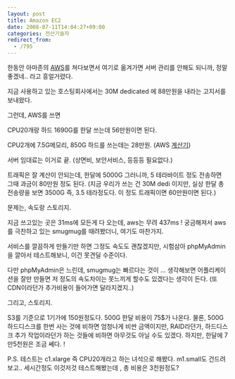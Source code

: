 ```yaml
---
layout: post
title: Amazon EC2
date: 2008-07-11T14:04:27+09:00
categories: 전산기술자
redirect_from:
  - /795
---
```


한동안 아마존의 <a href="http://aws-portal.amazon.com/" target="_blank">AWS</a>를 쳐다보면서 여기로 옮겨가면 서버 관리를 안해도 되니까, 정말좋겠네.. 라고 흥얼거렸다.

지금 사용하고 있는 호스팅회사에서는 30M dedicated 에 88만원을 내라는 고지서를 보내왔다.

그런데, AWS를 쓰면

CPU20개랑 하드 1690G를 한달 쓰는데 56만원이면 된다.

CPU2개에 7.5G메모리, 850G 하드를 쓰는데는 28만원. (AWS <a href="http://calculator.s3.amazonaws.com/calc5.html" target="_blank">계산기</a>)

서버 임대료는 이거로 끝. (상면비, 보안서비스, 등등등 필요없다.)

트래픽은 잘 계산이 안되는데, 한달에 5000G 그러니까, 5 테라바이트 정도 전송하면 그때 과금이 80만원 정도 된다. (지금 우리가 쓰는 건 30M dedi 이지만, 실상 한달 총 전송량을 보면 3500G 즉, 3.5 테라정도다. 이 정도 트래픽이면 60만원이면 된다.)

문제는, 속도랑 스토리지.

지금 쓰고있는 곳은 31ms에 모든게 다 오는데, aws는 무려 437ms ! 궁금해져서 aws를 극찬하고 있는 smugmug를 때려봤더니, 여기도 마찬가지.

서비스를 깔끔하게 만들기만 하면 그정도 속도도 괜찮겠지만, 시험삼아 phpMyAdmin을 깔아서 테스트해보니, 이건 못견딜 수준이다.

다만 phpMyAdmin은 느린데, smugmug는 빠르다는 것이 ... 생각해보면 어플리케이션을 잘만 만들면 저 정도의 속도차이는 못느끼게 할수도 있겠다는 생각이 든다. (또 CDN이라던가 추가비용이 들어가면 달라지겠지..)

그리고, 스토리지.

S3를 기준으로 1기가에 150원정도다. 500G 한달 비용이 75$가 나온다. 물론, 500G 하드디스크를 한번 사는 것에 비하면 엄청나게 비싼 금액이지만, RAID라던가, 하드디스크 추가 작업이라던가 하는 것들에 비하면 아무것도 아닐 수도 있겠다. 하지만, 한달에 7만5천원은 조금 쎄다. !

P.S. 테스트는 c1.xlarge 즉 CPU20개라고 하는 녀석으로 해봤다. m1.small도 건드려보고.. 세시간정도 이것저것 테스트해봤는데 , 총 비용은 3천원정도?
